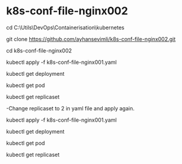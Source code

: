 # k8s-conf-file-nginx002

cd C:\Utils\DevOps\Containerisation\kubernetes

git clone https://github.com/ayhansevimli/k8s-conf-file-nginx002.git

cd k8s-conf-file-nginx002

kubectl apply -f k8s-conf-file-nginx001.yaml

kubectl get deployment

kubectl get pod

kubectl get replicaset


-Change replicaset to 2 in yaml file and apply again.

kubectl apply -f k8s-conf-file-nginx001.yaml

kubectl get deployment

kubectl get pod

kubectl get replicaset

